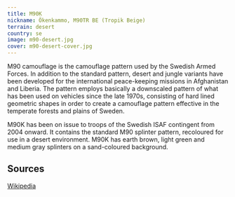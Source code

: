 ```yaml
---
title: M90K
nickname: Ökenkammo, M90TR BE (Tropik Beige)
terrain: desert
country: se
image: m90-desert.jpg
cover: m90-desert-cover.jpg
---
```

M90 camouflage is the camouflage pattern used by the Swedish Armed Forces. In addition to the standard pattern, desert and jungle variants have been developed for the international peace-keeping missions in Afghanistan and Liberia. The pattern employs basically a downscaled pattern of what has been used on vehicles since the late 1970s, consisting of hard lined geometric shapes in order to create a camouflage pattern effective in the temperate forests and plains of Sweden.

M90K has been on issue to troops of the Swedish ISAF contingent from 2004 onward. It contains the standard M90 splinter pattern, recoloured for use in a desert environment. M90K has earth brown, light green and medium gray splinters on a sand-coloured background.

Sources
-------
[Wikipedia](https://en.wikipedia.org/wiki/M90_(camouflage))
